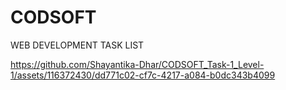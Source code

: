 # CODSOFT


WEB DEVELOPMENT
TASK LIST


https://github.com/Shayantika-Dhar/CODSOFT_Task-1_Level-1/assets/116372430/dd771c02-cf7c-4217-a084-b0dc343b4099

